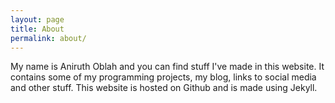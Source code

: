 ```yaml
---
layout: page
title: About
permalink: about/
---
```


My name is Aniruth Oblah and you can find stuff I've made in this website. It contains some of my programming projects, my blog, links to social media and other stuff. This website is hosted on Github and is made using Jekyll.
